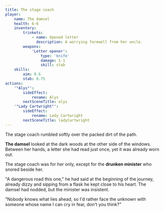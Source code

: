```yaml
---
title: The stage coach
player:
    name: The damsel
    health: 6-6
    inventory:
        trinkets:
            - name: Opened letter
              description: A worrying farewell from her uncle.
        weapons:
            'Letter opener':
                type: 'knife'
                damage: 1-1
                skill: stab
    skills:
        aim: 0.6
        stab: 0.75
actions:
    '"Alys"':
        sideEffect:
            rename: Alys
        nextSceneTitle: alys
    '"Lady Cartwright"':
        sideEffect:
            rename: Lady Cartwright
        nextSceneTitle: ladyCartwright
---
```


The stage coach rumbled softly over the packed dirt of the path.

**The damsel** looked at the dark woods at the other side of the windows. Between her hands, a letter she had read just once, yet it was already worn out.

The stage coach was for her only, except for the **drunken minister** who snored beside her.

"A dangerous road this one," he had said at the beginning of the journey, already dizzy and sipping from a flask he kept close to his heart. The damsel had nodded, but the minister was insistent.

"Nobody knows what lies ahead, so I'd rather face the unknown with someone whose name I can cry in fear, don't you think?"
